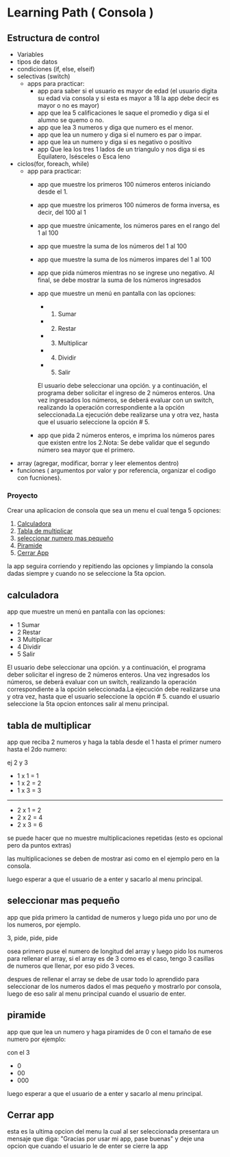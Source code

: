 # Learning Path ( Consola )

## Estructura de control
- Variables
- tipos de datos
- condiciones (if, else, elseif)
- selectivas (switch)
  - apps para practicar:
    - app para saber si el usuario es mayor de edad (el usuario digita su edad via consola y si esta es mayor a 18 la app debe decir es mayor o no es mayor)
    - app que lea 5 calificaciones le saque el promedio y diga si el alumno se quemo o no.
    - app que lea 3 numeros y diga que numero es el menor.
    - app que lea un numero y diga si el numero es par o impar.
    - app que lea un numero y diga si es negativo o positivo
    - app Que lea los tres 1 lados de un triangulo y nos diga si es Equilatero,
Isésceles o Esca leno
- ciclos(for, foreach, while)
  - app para practicar:
    - app que muestre los primeros 100 números enteros iniciando desde el 1.
    - app que muestre los primeros 100 números de forma inversa, es decir, del 100 al 1
    - app que muestre únicamente, los números pares en el rango del 1 al 100
    - app que muestre la suma de los números del 1 al 100
    - app que muestre la suma de los números impares del 1 al 100
    - app que pida números mientras no se ingrese uno negativo. Al final, se debe mostrar la suma de los números ingresados
    - app que muestre un menú en pantalla con las opciones:
      - 1) Sumar
      - 2) Restar
      - 3) Multiplicar
      - 4) Dividir
      - 5) Salir
      
      El usuario debe seleccionar una opción. y a continuación, el programa deber solicitar el ingreso de 2 números enteros. Una vez ingresados los números, se deberá evaluar con un switch, realizando la operación correspondiente a la opción seleccionada.La ejecución debe realizarse una y otra vez, hasta que el usuario seleccione la opción # 5.
    - app que pida 2 números enteros, e imprima los números pares que existen entre los 2.Nota: Se debe validar que el segundo número sea mayor que el primero.
- array (agregar, modificar, borrar y leer elementos dentro)
- funciones ( argumentos por valor y por referencia, organizar el codigo con fucniones).

 ### Proyecto 
 Crear una aplicacion de consola que sea un menu el cual tenga 5 opciones:

1. [Calculadora](#calculadora)
2. [Tabla de multiplicar](#tabla-de-multiplicar)
3. [seleccionar numero mas pequeño](#seleccionar-mas-pequeño)
4. [Piramide](#piramide)
5. [Cerrar App](#cerrar-app)

 la app seguira corriendo y repitiendo las opciones y limpiando la consola dadas siempre y cuando no se seleccione la 5ta opcion.

## calculadora 
app que muestre un menú en pantalla con las opciones:
- 1 Sumar
- 2 Restar
- 3 Multiplicar
- 4 Dividir
- 5 Salir

El usuario debe seleccionar una opción. y a continuación, el programa deber solicitar el ingreso de 2 números enteros. Una vez ingresados los números, se deberá evaluar con un switch, realizando la operación correspondiente a la opción seleccionada.La ejecución debe realizarse una y otra vez, hasta que el usuario seleccione la opción # 5. cuando el usuario seleccione la 5ta opcion entonces salir al menu principal.


## tabla de multiplicar 

app que reciba 2 numeros y haga la tabla desde el 1 hasta el primer numero hasta el 2do numero:

ej  2 y 3


- 1 x 1 = 1
- 1 x 2 = 2
- 1 x 3 = 3
---
- 2 x 1 = 2
- 2 x 2 = 4 
- 2 x 3 = 6

se puede hacer que no muestre multiplicaciones repetidas (esto es opcional pero da puntos extras)

las multiplicaciones se deben de mostrar asi como en el ejemplo pero en la consola.

luego esperar a que el usuario de a enter y sacarlo al menu principal.


## seleccionar mas pequeño 

app que pida primero la cantidad de numeros y luego pida uno por uno de los numeros, por ejemplo. 

3, pide, pide, pide

osea primero puse el numero de longitud del array y luego pido los numeros para rellenar el array, si el array es de 3 como es el caso, tengo 3 casillas de numeros que llenar, por eso pido 3 veces.

despues de rellenar el array se debe de usar todo lo aprendido para seleccionar de los numeros dados el mas pequeño y mostrarlo por consola, luego de eso salir al menu principal cuando el usuario de enter.


## piramide 

app que que lea un numero y haga piramides de 0 con el tamaño de ese numero por ejemplo:

con el 3

- 0
- 00
- 000

luego esperar a que el usuario de a enter y sacarlo al menu principal.

## Cerrar app 

esta es la ultima opcion del menu la cual al ser seleccionada presentara un mensaje que diga:
 "Gracias por usar mi app, pase buenas" y deje una opcion que cuando el usuario le de enter se cierre la app 





